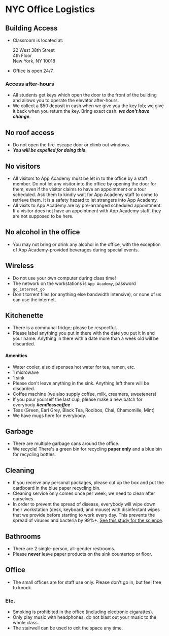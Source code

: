 # NYC Office Logistics

## Building Access
* Classroom is located at:

    22 West 38th Street  
    4th Floor  
    New York, NY 10018

* Office is open 24/7.
### Access after-hours
* All students get keys which open the door to the front of the building
  and allows you to operate the elevator after-hours.
* We collect a $50 deposit in cash when we give you the key fob; we give it back when
  you return the key. Bring exact cash: ***we don't have change***.
## No roof access
* Do not open the fire-escape door or climb out windows.
* ***You will be expelled for doing this***.
## No visitors
* All visitors to App Academy must be let in to the office by
  a staff member. Do not let any visitor into the office by opening the 
  door for them, even if the visitor claims to have an appointment or a tour 
  scheduled. Ask them to kindly wait for App Academy staff to come to 
  retrieve them. It is a safety hazard to let strangers into App Academy.
* All visits to App Academy are by pre-arranged scheduled appointment. If a
  visitor does not have an appointment with App Academy staff, they are not
  supposed to be here.
## No alcohol in the office
* You may not bring or drink any alcohol in the office, with the exception 
of App Academy-provided beverages during special events.
## Wireless
* Do not use your own computer during class time!
* The network on the workstations is `App Academy`, password `go_internet_go`
* Don't torrent files (or anything else bandwidth intensive), or
none of us can use the internet.
## Kitchenette
* There is a communal fridge; please be respectful.
* Please label anything you put in there with the date you put it in and your name. 
Anything in there with a date more than a week old will be discarded.
#### Amenities
* Water cooler, also dispenses hot water for tea, ramen, etc.
* 1 microwave
* 1 sink
* Please don't leave anything in the sink. Anything left there will be discarded.
* Coffee machine (we also supply coffee, milk, creamers, sweeteners)
* If you pour yourself the last cup, please make a new batch for everybody ***#endlesscoffee*** 
* Teas (Green, Earl Grey, Black Tea, Rooibos, Chai, Chamomille, Mint)
* We have mugs here for everybody.
## Garbage
* There are multiple garbage cans around the office. 
* We recycle! There's a green bin for recycling **paper only** and a blue bin for recycling bottles.
## Cleaning
* If you receive any personal packages, please cut up the box and
put the cardboard in the blue paper recycling bin.
* Cleaning service only comes once per week; we need to clean after
ourselves.
* In order to prevent the spread of disease, everybody will wipe down their workstation 
(desk, keyboard, and mouse) with disinfectant wipes that we provide before starting 
to work every day. This prevents the spread of viruses and bacteria by 99%+.
[See this study for the science](http://www.huffingtonpost.com/2014/09/08/virus-spread-study_n_5784428.html).
## Bathrooms
* There are 2 single-person, all-gender restrooms.
* Please **never** leave paper products on the sink countertop or floor.
## Office
* The small offices are for staff use only. Please don't go in, but feel free to knock.
### Etc.
* Smoking is prohibited in the office (including electronic cigarattes).
* Only play music with headphones, do not blast out your music to the whole class.
* The stairwell can be used to exit the space any time.
